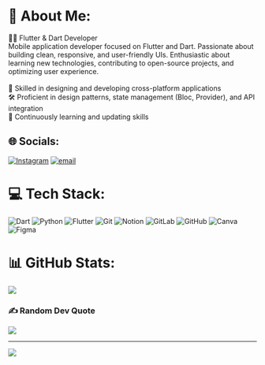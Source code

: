 # 💫 About Me:
👨‍💻 Flutter & Dart Developer<br>Mobile application developer focused on Flutter and Dart. Passionate about building clean, responsive, and user-friendly UIs. Enthusiastic about learning new technologies, contributing to open-source projects, and optimizing user experience.<br><br>📱 Skilled in designing and developing cross-platform applications<br>🛠 Proficient in design patterns, state management (Bloc, Provider), and API integration<br>🚀 Continuously learning and updating skills<br>


## 🌐 Socials:
[![Instagram](https://img.shields.io/badge/Instagram-%23E4405F.svg?logo=Instagram&logoColor=white)](https://instagram.com/Mr.Raasouli) [![email](https://img.shields.io/badge/Email-D14836?logo=gmail&logoColor=white)](mailto:mr.raasoulii@gmail.com) 

# 💻 Tech Stack:
![Dart](https://img.shields.io/badge/dart-%230175C2.svg?style=for-the-badge&logo=dart&logoColor=white) ![Python](https://img.shields.io/badge/python-3670A0?style=for-the-badge&logo=python&logoColor=ffdd54) ![Flutter](https://img.shields.io/badge/Flutter-%2302569B.svg?style=for-the-badge&logo=Flutter&logoColor=white) ![Git](https://img.shields.io/badge/git-%23F05033.svg?style=for-the-badge&logo=git&logoColor=white)  ![Notion](https://img.shields.io/badge/Notion-%23000000.svg?style=for-the-badge&logo=notion&logoColor=white)  ![GitLab](https://img.shields.io/badge/gitlab-%23181717.svg?style=for-the-badge&logo=gitlab&logoColor=white) ![GitHub](https://img.shields.io/badge/github-%23121011.svg?style=for-the-badge&logo=github&logoColor=white) ![Canva](https://img.shields.io/badge/Canva-%2300C4CC.svg?style=for-the-badge&logo=Canva&logoColor=white) ![Figma](https://img.shields.io/badge/figma-%23F24E1E.svg?style=for-the-badge&logo=figma&logoColor=white) 
# 📊 GitHub Stats:

![](https://github-readme-stats.vercel.app/api/top-langs/?username=MrRaasoulii&theme=dark&hide_border=true&include_all_commits=true&count_private=false&layout=compact&hide=cpp)

### ✍️ Random Dev Quote
![](https://quotes-github-readme.vercel.app/api?type=horizontal&theme=radical)

---
[![](https://visitcount.itsvg.in/api?id=MrRaasoulii&icon=0&color=0)](https://visitcount.itsvg.in)

<!-- Proudly created with GPRM ( https://gprm.itsvg.in ) -->
